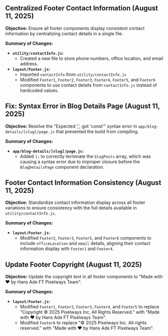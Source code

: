 ## Centralized Footer Contact Information (August 11, 2025)

**Objective:** Ensure all footer components display consistent contact information by centralizing contact details in a single file.

**Summary of Changes:**

-   **`utility/contactInfo.js`:**
    -   Created a new file to store phone numbers, office location, and email address.
-   **`layout/Footer.js`:**
    -   Imported `contactInfo` from `utility/contactInfo.js`
    -   Modified `Footer1`, `Footer2`, `Footer3`, `Footer4`, `Footer5`, and `Footer6` components to use contact details from `contactInfo.js` instead of hardcoded values.

## Fix: Syntax Error in Blog Details Page (August 11, 2025)

**Objective:** Resolve the "Expected ',', got 'const'" syntax error in `app/blog-details/[slug]/page.js` that prevented the build from compiling.

**Summary of Changes:**

-   **`app/blog-details/[slug]/page.js`:**
    -   Added `];` to correctly terminate the `blogPosts` array, which was causing a syntax error due to improper closure before the `BlogDetailsPage` component declaration.

## Footer Contact Information Consistency (August 11, 2025)

**Objective:** Standardize contact information display across all footer variations to ensure consistency with the full details available in `utility/contactInfo.js`.

**Summary of Changes:**

-   **`layout/Footer.js`:**
    -   Modified `Footer2`, `Footer3`, `Footer5`, and `Footer6` components to include `officeLocation` and `email` details, aligning their contact information display with `Footer1` and `Footer4`.

## Update Footer Copyright (August 11, 2025)

**Objective:** Update the copyright text in all footer components to "Made with ❤️ by Hans Ade FT Pixelways Team".

**Summary of Changes:**

-   **`layout/Footer.js`:**
    -   Modified `Footer1`, `Footer2`, `Footer3`, `Footer4`, and `Footer5` to replace "Copyright © 2025 <Link href="/">Pixelways Inc</Link>, All Rights Reserved." with "Made with ❤️ by Hans Ade FT Pixelways Team".
    -   Modified `Footer6` to replace "© 2025 Pixelways Inc. All rights reserved." with "Made with ❤️ by Hans Ade FT Pixelways Team".